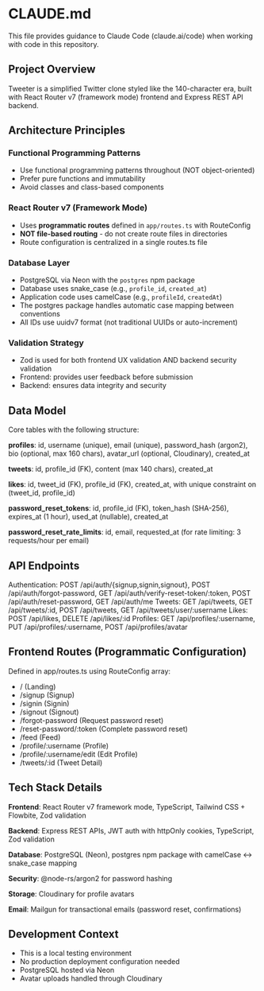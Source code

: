 # CLAUDE.md

This file provides guidance to Claude Code (claude.ai/code) when working with code in this repository.

## Project Overview

Tweeter is a simplified Twitter clone styled like the 140-character era, built with React Router v7 (framework mode) frontend and Express REST API backend.

## Architecture Principles

### Functional Programming Patterns
- Use functional programming patterns throughout (NOT object-oriented)
- Prefer pure functions and immutability
- Avoid classes and class-based components

### React Router v7 (Framework Mode)
- Uses **programmatic routes** defined in `app/routes.ts` with RouteConfig
- **NOT file-based routing** - do not create route files in directories
- Route configuration is centralized in a single routes.ts file

### Database Layer
- PostgreSQL via Neon with the `postgres` npm package
- Database uses snake_case (e.g., `profile_id`, `created_at`)
- Application code uses camelCase (e.g., `profileId`, `createdAt`)
- The postgres package handles automatic case mapping between conventions
- All IDs use uuidv7 format (not traditional UUIDs or auto-increment)

### Validation Strategy
- Zod is used for both frontend UX validation AND backend security validation
- Frontend: provides user feedback before submission
- Backend: ensures data integrity and security

## Data Model

Core tables with the following structure:

**profiles**: id, username (unique), email (unique), password_hash (argon2), bio (optional, max 160 chars), avatar_url (optional, Cloudinary), created_at

**tweets**: id, profile_id (FK), content (max 140 chars), created_at

**likes**: id, tweet_id (FK), profile_id (FK), created_at, with unique constraint on (tweet_id, profile_id)

**password_reset_tokens**: id, profile_id (FK), token_hash (SHA-256), expires_at (1 hour), used_at (nullable), created_at

**password_reset_rate_limits**: id, email, requested_at (for rate limiting: 3 requests/hour per email)

## API Endpoints

Authentication: POST /api/auth/{signup,signin,signout}, POST /api/auth/forgot-password, GET /api/auth/verify-reset-token/:token, POST /api/auth/reset-password, GET /api/auth/me
Tweets: GET /api/tweets, GET /api/tweets/:id, POST /api/tweets, GET /api/tweets/user/:username
Likes: POST /api/likes, DELETE /api/likes/:id
Profiles: GET /api/profiles/:username, PUT /api/profiles/:username, POST /api/profiles/avatar

## Frontend Routes (Programmatic Configuration)

Defined in app/routes.ts using RouteConfig array:
- / (Landing)
- /signup (Signup)
- /signin (Signin)
- /signout (Signout)
- /forgot-password (Request password reset)
- /reset-password/:token (Complete password reset)
- /feed (Feed)
- /profile/:username (Profile)
- /profile/:username/edit (Edit Profile)
- /tweets/:id (Tweet Detail)

## Tech Stack Details

**Frontend**: React Router v7 framework mode, TypeScript, Tailwind CSS + Flowbite, Zod validation

**Backend**: Express REST APIs, JWT auth with httpOnly cookies, TypeScript, Zod validation

**Database**: PostgreSQL (Neon), postgres npm package with camelCase ↔ snake_case mapping

**Security**: @node-rs/argon2 for password hashing

**Storage**: Cloudinary for profile avatars

**Email**: Mailgun for transactional emails (password reset, confirmations)

## Development Context

- This is a local testing environment
- No production deployment configuration needed
- PostgreSQL hosted via Neon
- Avatar uploads handled through Cloudinary
